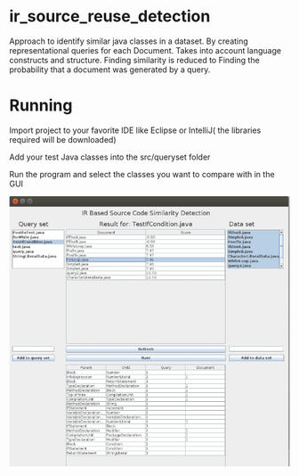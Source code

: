 # ir_source_reuse_detection
Approach to identify similar java classes in a dataset. By creating representational queries for each  Document. Takes into account language constructs and structure. Finding similarity is reduced to  Finding the probability that a document was generated by a query.

# Running
Import project to your favorite IDE like Eclipse or IntelliJ( the libraries required will be downloaded)

Add your test Java classes into the src/queryset folder

Run the program and select the classes you want to compare with in the GUI

![Sample Gui Screenshot](gui.png)
